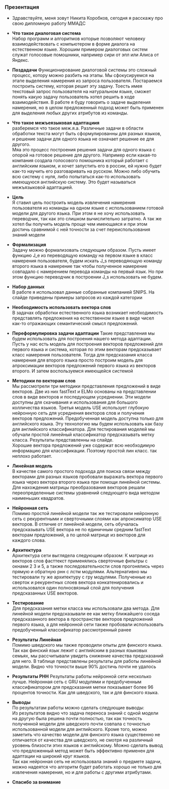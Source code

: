 ### Презентация

- Здравствуйте, меня зовут Никита Коробков, сегодня я  расскажу про свою дипломную работу ММАДС

- **Что такое диалоговая система**  
Набор программ и алгоритмов которые позволяют человеку взаимодействовать  с компьютером в форме диалога на естественном языке. Хорошим примером диалоговых систем служат голосовые помошники, например сири от эпл или Алиса  от Яндекс.

- **Поздадачи** 
Функционирование диалоговой системы это сложный процесс, котору можно разбить на этапы. Мы сфокусируемся на этапе выделения намерения из запроса пользователя.
Постараемся  построить систему, которая решит эту задачу. Тоесть имея текстовый запрос пользователя на натуральном языке, сможет понять какую задачу пользователь хотел решить в ходе взаимодействия. 
В работе я буду говорить о задаче выделения намерения, но в  целом предложенный подход может быть применен для выделения любых других атрибутов из команды.

- **Что такое межъеязыковая адаптациия**  
 разберемся что такое меж.я.а. Различные задачи в области обработки текста могут быть сформулированны для разных языков, и решение задачи для одного языка не означает решение ее для другого.  
Мяа  это процесс построения решения задачи для одного языка с опорой на готовое решение для другого. 
Например если какая-то компания создала голосового помошника который работает с английским языком, и хочет запустить его в россии, ей нужно будет как-то научить его разговаривать на русском. Можно либо обучить всю систему с нуля, либо попытаться как-то использовать имеющуюся английскую систему. Это будет называться межъязыковой адаптацией. 

- **Цель**  
 Я ставил цель построить модель извлечения намерения пользователя из команды на одном языке с использованием готовой модели для другого языка. 
 При этом я не хочу использовать переводчик, так как это слишком вычислительно затратно. 
 А так же хотел бы получить модель проще чем имеющаяся и при этом достичь сравнимой с ней точности за счет переиспользования знаний модели
 
- **Формализация**  
Задачу можно формализовать следующим образом. 
Пусть имеет функцию J_e из переводящую команду на первом языке в класс намерения пользователя, будем искать J_s  переводяющую команду второго языка в намерение так чтобы полученное намерение совпадало с намерением перевода команды на первый язык. Но при этом функцию переводчик в построении J_s использовать не будем. 

- **Набор данных**   
В работе я использовал данные собранные компанией SNIPS. На слайде приведены примеры запросов из каждой категории

 
- **Необходимость использовать вектора слов**  
В задачах обработки естественного языка возникает необходимость представлять предложения на естественном языке в виде чисел как-то отражающих семантический смысл предложений. 


- **Переформулировка задачи адаптации**
Такие представления мы будем использовать для построения нашего метода адаптации. Пусть у нас есть модель для построения векторов предложений для первого языка и система, которая по этим векторам предсказывает класс намерения пользователя. 
Тогда  для предсказания класса намерения для второго языка просто построим модель для апроксимации векторов предложений  первого языка из векторов второго. И  затем воспользуемся имеющейся системой


- **Методики по векторам слов**  
Мы рассмотрели три методики представления предложений в виде векторов. Две из них fastText и ELMo основаны на представлении слов в виде векторов и последующем усреднении. Эти модели доступны для скачивания и использования для большого колличества языков.
Третья модель USE использует глубокую нейронную сеть для усреднения векторов слов и получения векторов предложений. Предобученная модель  доступна только для английского языка. 
Эту технологию мы будем использовать как базу для английского классификатора.
Для тестирования моделей мы обучали простой линейный классификатор предсказывать метку класса. Результаты представленны на слайде.  
Хорошие вектора предложений уже  содержат всю необходимую информацию для классификации. Поэтому простой лин класс. так неплохо работает. 

- **Линейная модель**   
В качестве  самого простого подохода для поиска связи между векторами для разных языков пробовали выражать вектора первого языка через вектора второго языка при помощи линейной системы. 
Для нахождения матрицы преобразования векторов решали переопределенные системы уравнений следующего вида методом наименьших квадратов.

- **Нейронная сеть**  
Помимо  простой линейной модели так же тестировали нейронную сеть с рекурентными и сверточными слоями как апроксиматор USE векторов. В отличие  от линейной модели, сеть обучалась предсказывать USE вектора не по единичным средним fastText векторам предложений, а по целой матрице из векторов для каждого слова. 

- **Архитектура**  
Архитектура сети выглядела следующим образом:
К матрице из векторов слов фасттекст применялись сверточные фильтры с окнами 2 3 и 5, а также последовательности слов прогонялись через прямую и обратную рнн с лстм модулями. Альтернативно мы тестировали ту же архитектуру с гру модулями. 
Полученные из сверток и рекурентных слоев вектора конкатенировались и использовался один полносвязный  слой для получения предсказанных  USE векторов. 

- **Тестирование**   
Для предсказания метки класса мы использовали два метода. Для линейной модели предсказывали ее как метку ближайшего соседа предсказанного вектора в пространстве векторов предложений первого языка, а для нейронной сети также пробовали использовать предобученный классификатор рассмотренный ранее

- **Результаты Линейная**  
Помимо шведского мы также проводили опыты для финского языка. Так как финский язык лежит с английским в разных языковых семьях, мы рассчитывали увидеть снижение качества предсказаний для него. 
В таблице представлены результаты для работы  линейной модели. 
Видно что точности выше 90% достичь почти не удалось

- **Результаты РНН** 
Результаты работы нейронной сети несколько лучше. Нейронная сеть с GRU модулями и предобученным классификатором для предсказания метки показывает более 96 процентов точности. Как для шведского, так и для финского языка.

- **Выводы**  
По результатам работы можно сделать следующие выводы:  
Из результатов видно что задача переноса знаний с  одной модели на другую была решена почти полностью, так как точность полученной модели для шведского почти совпала с точностью использованной модели для  английского. 
Кроме того, можно заметить что качество модели для финского языка существенно не отличается от качества для шведского, не смотря на различный уровень близости этих языков к английскому. 
Можно сделать вывод что предложенный метод может быть эффективно применен для адаптации на широкий круг языков.  
Так как нейронная сеть  не использовала знаний о предмете задачи, можно надеятся что алгоритм будет работать хорошо не только для извлечения намерения, но и для работы с другими атрибутами. 

- **Спасибо за внимание**

